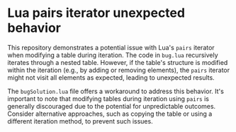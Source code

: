 # Lua pairs iterator unexpected behavior

This repository demonstrates a potential issue with Lua's `pairs` iterator when modifying a table during iteration.  The code in `bug.lua` recursively iterates through a nested table.  However, if the table's structure is modified within the iteration (e.g., by adding or removing elements), the `pairs` iterator might not visit all elements as expected, leading to unexpected results.

The `bugSolution.lua` file offers a workaround to address this behavior.  It's important to note that modifying tables during iteration using `pairs` is generally discouraged due to the potential for unpredictable outcomes.  Consider alternative approaches, such as copying the table or using a different iteration method, to prevent such issues.